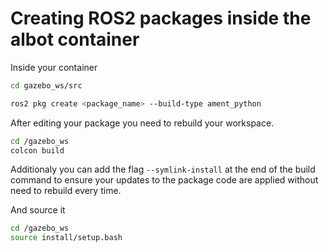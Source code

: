 # Creating ROS2 packages inside the albot container


Inside your container

```sh 
cd gazebo_ws/src
```


```sh 
ros2 pkg create <package_name> --build-type ament_python
```

After editing your package you need to rebuild your workspace.


```sh 
cd /gazebo_ws
colcon build 
```
Additionaly you can add the flag `--symlink-install` at the end of the build command to ensure your updates to the package code are applied without need to rebuild every time.


And source it

```sh 
cd /gazebo_ws
source install/setup.bash
```